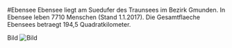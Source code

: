 #Ebensee
Ebensee liegt am Suedufer des Traunsees im Bezirk Gmunden. In Ebensee leben 7710 Menschen (Stand 1.1.2017). Die Gesamtflaeche Ebensees betraegt 194,5 Quadratkilometer.

Bild
![Bild](https://github.com/Loidl4802/CE_UE_WS17_A4-2/tree/master/k01455984/Bild_fuer_CE_Loidl.png)
